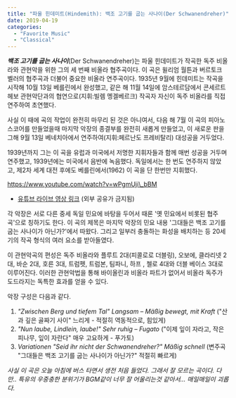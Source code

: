 ```yaml
---
title: "파울 힌데미트(Hindemith): 백조 고기를 굽는 사나이(Der Schwanendreher)"
date: 2019-04-19
categories: 
  - "Favorite Music"
  - "Classical"
---
```


_**백조 고기를 굽는 사나이**_(Der Schwanendreher)는 파울 힌데미트가 작곡한 독주 비올라와 관현악을 위한 그의 세 번째 비올라 협주곡이다. 이 곡은 윌리엄 월튼과 버르토크 벨러의 협주곡과 더불어 중요한 비올라 연주곡이다. 1935년 9월에 힌데미트는 작곡을 시작해 10월 13일 베를린에서 완성했고, 같은 해 11월 14일에 암스테르담에서 콘세르트헤보 관현악단과의 협연으로(지휘:빌렘 멩겔베르크) 작곡자 자신이 독주 비올라를 직접 연주하여 초연했다.

사실 이 때에 곡의 작업이 완전히 마무리 된 것은 아니여서, 다음 해 7월 이 곡의 피아노 스코어를 만들었을때 마지막 악장의 종결부를 완전히 새롭게 만들었고, 이 새로운 판을 그해 9월 13일 베네치아에서 연주하여(지휘:페르난도 프레비탈리) 대성공을 거두었다.

1939년까지 그는 이 곡을 유럽과 미국에서 저명한 지휘자들과 함께 매번 성공을 거두며 연주했고, 1939년에는 미국에서 음반에 녹음했다. 독일에서는 한 번도 연주하지 않았고, 제2차 세계 대전 후에도 베를린에서(1962) 이 곡을 단 한번만 지휘했다.

https://www.youtube.com/watch?v=wPgmUji\_bBM

- [유튜브 라이브 영상 링크](https://www.youtube.com/watch?v=NkFbrUEhSCc) (외부 공유가 금지됨)

각 악장은 서로 다른 중세 독일 민요에 바탕을 두어서 때론 '옛 민요에서 비롯된 협주곡'으로 칭하기도 한다. 이 곡의 제목은 마지막 악장의 민요 내용 '그대들은 백조 고기를 굽는 사나이가 아닌가?'에서 따왔다. 그리고 일부러 충돌하는 화성을 배치하는 등 20세기의 작곡 형식의 여러 요소를 받아들였다.

이 관현악곡의 편성은 독주 비올라와 플루트 2대(피콜로로 더블링), 오보에, 클라리넷 2대, 바순 2대, 호른 3대, 트럼펫, 트럼본, 팀파니, 하프 , 첼로 4대와 더블 베이스 3대로 이루어진다. 이러한 관현악법을 통해 바이올린과 비올라 파트가 없어서 비올라 독주가 도드라지는 독특한 효과를 얻을 수 있다.

악장 구성은 다음과 같다.

1. _"Zwischen Berg und tiefem Tal" Langsam – Mäßig bewegt, mit Kraft_ ("산과 깊은 골짜기 사이" 느리게 - 적절히 역동적으로, 힘있게)
2. _"Nun laube, Lindlein, laube!" Sehr ruhig – Fugato_ ("이제 잎이 자라고, 작은 피나무, 잎이 자란다" 매우 고요하게 - 푸가토)
3. _Variationen "Seid ihr nicht der Schwanendreher?" Mäßig schnell_ (변주곡 "그대들은 백조 고기를 굽는 사나이가 아닌가?" 적절히 빠르게)

_사실 이 곡은 오늘 아침에 버스 타면서 생전 처음 들었다. 그래서 잘 모르는 곡이다._ _다만.. 특유의 우중충한 분위기가 BGM같이 너무 잘 어울리는것 같아서..._ _매일매일이 괴롭다._
